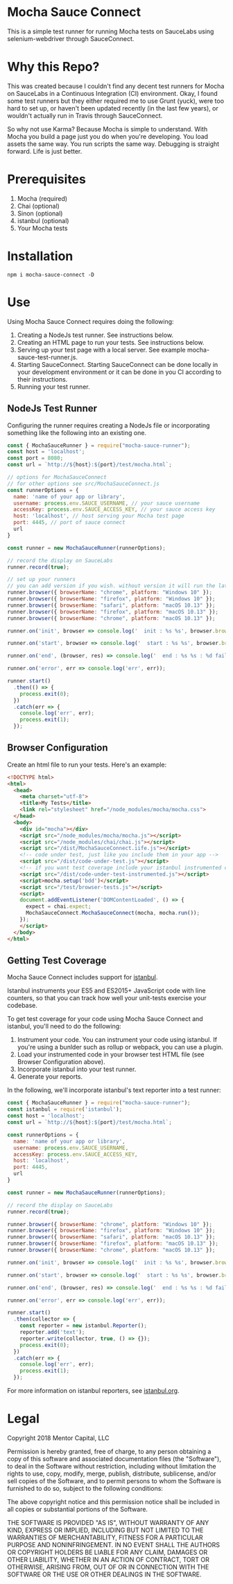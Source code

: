 Mocha Sauce Connect
===================

This is a simple test runner for running Mocha tests on SauceLabs using selenium-webdriver through SauceConnect.

# Why this Repo?

This was created because I couldn't find any decent test runners for Mocha on SauceLabs in a Continuous Integration (CI) environment. Okay, I found some test runners but they either required me to use Grunt (yuck), were too hard to set up, or haven't been updated recently (in the last few years), or wouldn't actually run in Travis through SauceConnect.

So why not use Karma? Because Mocha is simple to understand. With Mocha you build a page just you do when you're developing. You load assets the same way. You run scripts the same way. Debugging is straight forward. Life is just better.

# Prerequisites

1. Mocha (required)
2. Chai (optional)
2. Sinon (optional)
3. istanbul (optional)
3. Your Mocha tests

# Installation

```npm i mocha-sauce-connect -D```

# Use

Using Mocha Sauce Connect requires doing the following:

1. Creating a NodeJs test runner. See instructions below.
2. Creating an HTML page to run your tests. See instructions below.
3. Serving up your test page with a local server. See example mocha-sauce-test-runner.js.
4. Starting SauceConnect. Starting SauceConnect can be done locally in your development environment or it can be done in you CI according to their instructions.
5. Running your test runner.

## NodeJs Test Runner

Configuring the runner requires creating a NodeJs file or incorporating something like the following into an existing one.

```JavaScript
const { MochaSauceRunner } = require("mocha-sauce-runner");
const host = 'localhost';
const port = 8080;
const url = `http://${host}:${port}/test/mocha.html`;

// options for MochaSauceConnect
// for other options see src/MochaSauceConnect.js
const runnerOptions = {
  name: 'name of your app or library',
  username: process.env.SAUCE_USERNAME, // your sauce username
  accessKey: process.env.SAUCE_ACCESS_KEY, // your sauce access key
  host: 'localhost', // host serving your Mocha test page
  port: 4445, // port of sauce connect
  url
}

const runner = new MochaSauceRunner(runnerOptions);

// record the display on SauceLabs
runner.record(true);

// set up your runners
// you can add version if you wish. without version it will run the latest version
runner.browser({ browserName: "chrome", platform: "Windows 10" });
runner.browser({ browserName: "firefox", platform: "Windows 10" });
runner.browser({ browserName: "safari", platform: "macOS 10.13" });
runner.browser({ browserName: "firefox", platform: "macOS 10.13" });
runner.browser({ browserName: "chrome", platform: "macOS 10.13" });

runner.on('init', browser => console.log('  init : %s %s', browser.browserName, browser.platform));

runner.on('start', browser => console.log('  start : %s %s', browser.browserName, browser.platform));

runner.on('end', (browser, res) => console.log('  end : %s %s : %d failures', browser.browserName, browser.platform, res.failures));

runner.on('error', err => console.log('err', err));

runner.start()
  .then(() => {
    process.exit(0);
  })
  .catch(err => {
    console.log('err', err);
    process.exit(1);
  });
```

## Browser Configuration

Create an html file to run your tests. Here's an example:

```html
<!DOCTYPE html>
<html>
  <head>
    <meta charset="utf-8">
    <title>My Tests</title>
    <link rel="stylesheet" href="/node_modules/mocha/mocha.css">
  </head>
  <body>
    <div id="mocha"></div>
    <script src="/node_modules/mocha/mocha.js"></script>
    <script src="/node_modules/chai/chai.js"></script>
    <script src="/dist/MochaSauceConnect.iife.js"></script>
    <!-- code under test, just like you include them in your app -->
    <script src="/dist/code-under-test.js"></script>
    <!-- if you want test coverage include your istanbul instrumented code instead -->
    <script src="/dist/code-under-test-instrumented.js"></script>
    <script>mocha.setup('bdd')</script>
    <script src="/test/browser-tests.js"></script>
    <script>
    document.addEventListener('DOMContentLoaded', () => {
      expect = chai.expect;
      MochaSauceConnect.MochaSauceConnect(mocha, mocha.run());
    });
    </script>
  </body>
</html>
```

## Getting Test Coverage

Mocha Sauce Connect includes support for [istanbul](https://istanbul.js.org/).

Istanbul instruments your ES5 and ES2015+ JavaScript code with line counters, so that you can track how well your unit-tests exercise your codebase.

To get test coverage for your code using Mocha Sauce Connect and istanbul, you'll need to do the following:

1. Instrument your code. You can instrument your code using istanbul. If you're using a bunlder such as rollup or webpack, you can use a plugin.
2. Load your instrumented code in your browser test HTML file (see Browser Configuration above).
3. Incorporate istanbul into your test runner.
4. Generate your reports.

In the following, we'll incorporate istanbul's text reporter into a test runner:

```JavaScript
const { MochaSauceRunner } = require("mocha-sauce-runner");
const istanbul = require('istanbul');
const host = 'localhost';
const url = `http://${host}:${port}/test/mocha.html`;

const runnerOptions = {
  name: 'name of your app or library',
  username: process.env.SAUCE_USERNAME,
  accessKey: process.env.SAUCE_ACCESS_KEY,
  host: 'localhost',
  port: 4445,
  url
}

const runner = new MochaSauceRunner(runnerOptions);

// record the display on SauceLabs
runner.record(true);

runner.browser({ browserName: "chrome", platform: "Windows 10" });
runner.browser({ browserName: "firefox", platform: "Windows 10" });
runner.browser({ browserName: "safari", platform: "macOS 10.13" });
runner.browser({ browserName: "firefox", platform: "macOS 10.13" });
runner.browser({ browserName: "chrome", platform: "macOS 10.13" });

runner.on('init', browser => console.log('  init : %s %s', browser.browserName, browser.platform));

runner.on('start', browser => console.log('  start : %s %s', browser.browserName, browser.platform));

runner.on('end', (browser, res) => console.log('  end : %s %s : %d failures', browser.browserName, browser.platform, res.failures));

runner.on('error', err => console.log('err', err));

runner.start()
  .then(collector => {
    const reporter = new istanbul.Reporter();
    reporter.add('text');
    reporter.write(collector, true, () => {});
    process.exit(0);
  })
  .catch(err => {
    console.log('err', err);
    process.exit(1);
  });
```
For more information on istanbul reporters, see [istanbul.org](https://istanbul.js.org/).

# Legal

Copyright 2018 Mentor Capital, LLC

Permission is hereby granted, free of charge, to any person obtaining a copy of this software and associated documentation files (the "Software"), to deal in the Software without restriction, including without limitation the rights to use, copy, modify, merge, publish, distribute, sublicense, and/or sell copies of the Software, and to permit persons to whom the Software is furnished to do so, subject to the following conditions:

The above copyright notice and this permission notice shall be included in all copies or substantial portions of the Software.

THE SOFTWARE IS PROVIDED "AS IS", WITHOUT WARRANTY OF ANY KIND, EXPRESS OR IMPLIED, INCLUDING BUT NOT LIMITED TO THE WARRANTIES OF MERCHANTABILITY, FITNESS FOR A PARTICULAR PURPOSE AND NONINFRINGEMENT. IN NO EVENT SHALL THE AUTHORS OR COPYRIGHT HOLDERS BE LIABLE FOR ANY CLAIM, DAMAGES OR OTHER LIABILITY, WHETHER IN AN ACTION OF CONTRACT, TORT OR OTHERWISE, ARISING FROM, OUT OF OR IN CONNECTION WITH THE SOFTWARE OR THE USE OR OTHER DEALINGS IN THE SOFTWARE.
